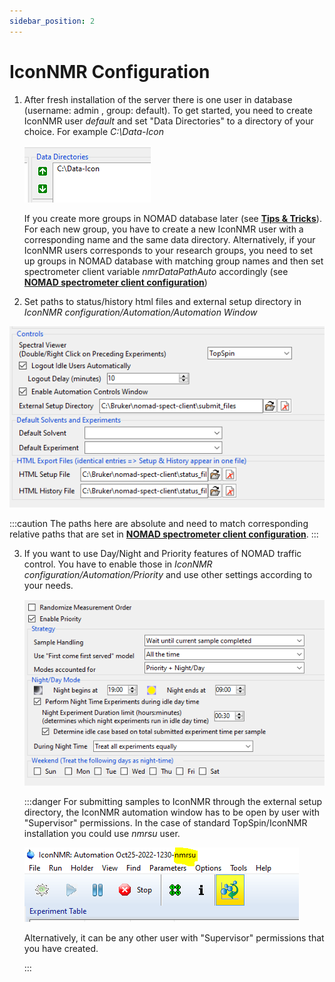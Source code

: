 ```yaml
---
sidebar_position: 2
---
```


# IconNMR Configuration

1. After fresh installation of the server there is one user in database (username: admin , group: default). To get started, you need to create IconNMR user _default_ and set "Data Directories" to a directory of your choice. For example _C:\Data-Icon_

   ![Data folder setup](./assets/icon-data-folder-setup.PNG)

   If you create more groups in NOMAD database later (see **[Tips & Tricks](./tips)**). For each new group, you have to create a new IconNMR user with a corresponding name and the same data directory.
   Alternatively, if your IconNMR users corresponds to your research groups, you need to set up groups in NOMAD database with matching group names and then set spectrometer client variable _nmrDataPathAuto_ accordingly (see **[NOMAD spectrometer client configuration](./client-installation/#config)**)

2. Set paths to status/history html files and external setup directory in _IconNMR configuration/Automation/Automation Window_

![IconNMR automation priority](./assets/IconNMR_config.png)

:::caution
The paths here are absolute and need to match corresponding relative paths that are set in **[NOMAD spectrometer client configuration](./client-installation/#config)**.
:::

3. If you want to use Day/Night and Priority features of NOMAD traffic control. You have to enable those in _IconNMR configuration/Automation/Priority_ and use other settings according to your needs.

   ![IconNMR automation priority](./assets/IconNMR_config_priority.png)

   :::danger
   For submitting samples to IconNMR through the external setup directory, the IconNMR automation window has to be open by user with "Supervisor" permissions. In the case of standard TopSpin/IconNMR installation you could use _nmrsu_ user.

   ![IconNMR automation priority](./assets/IconNMR_automation_window.png)

   Alternatively, it can be any other user with "Supervisor" permissions that you have created.

   :::
